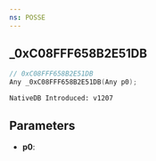 ```yaml
---
ns: POSSE
---
```

## _0xC08FFF658B2E51DB

```c
// 0xC08FFF658B2E51DB
Any _0xC08FFF658B2E51DB(Any p0);
```

```
NativeDB Introduced: v1207
```

## Parameters
* **p0**:
